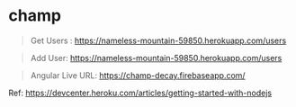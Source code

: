 # champ

> Get Users : https://nameless-mountain-59850.herokuapp.com/users

> Add User: https://nameless-mountain-59850.herokuapp.com/users 

> Angular Live URL: https://champ-decay.firebaseapp.com/



Ref:
    https://devcenter.heroku.com/articles/getting-started-with-nodejs
